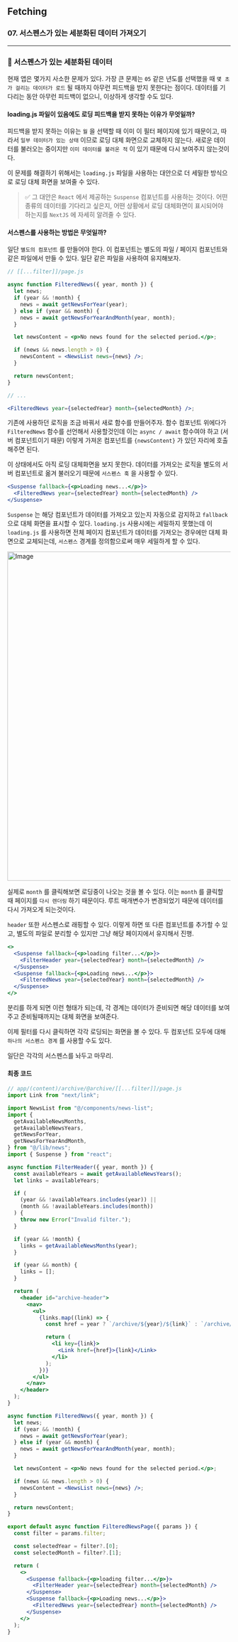 ## Fetching

### 07. 서스펜스가 있는 세분화된 데이터 가져오기

---

### 📌 서스펜스가 있는 세분화된 데이터

현재 앱은 몇가지 사소한 문제가 있다.
가장 큰 문제는 `05` 같은 년도를 선택했을 때 `몇 초가 걸리는 데이터가 로드` 될 때까지 아무런 피드백을 받지 못한다는 점이다.
데이터를 기다리는 동안 아무런 피드백이 없으니, 이상하게 생각할 수도 있다.

#### loading.js 파일이 있음에도 로딩 피드백을 받지 못하는 이유가 무엇일까?

피드백을 받지 못하는 이유는 `월` 을 선택할 때 이미 이 필터 페이지에 있기 때문이고, 따라서 `일부 데이터가 있는 상태` 이므로 로딩 대체 화면으로 교체하지 않는다.
새로운 데이터를 불러오는 중이지만 `이미 데이터를 불러온 적` 이 있기 때문에 다시 보여주지 않는것이다.

이 문제를 해결하기 위해서는 `loading.js` 파일을 사용하는 대안으로 더 세밀한 방식으로 로딩 대체 화면을 보여줄 수 있다.

> ✅ 그 대안은 `React` 에서 제공하는 `Suspense` 컴포넌트를 사용하는 것이다.
> 어떤 종류의 데이터를 기다리고 싶은지, 어떤 상황에서 로딩 대체화면이 표시되어야 하는지를 `NextJS` 에 자세히 알려줄 수 있다.

#### 서스펜스를 사용하는 방법은 무엇일까?

일단 `별도의 컴포넌트` 를 만들어야 한다. 이 컴포넌트는 별도의 파일 / 페이지 컴포넌트와 같은 파일에서 만들 수 있다.
일단 같은 파일을 사용하여 유지해보자.

```jsx
// [[...filter]]/page.js

async function FilteredNews({ year, month }) {
  let news;
  if (year && !month) {
    news = await getNewsForYear(year);
  } else if (year && month) {
    news = await getNewsForYearAndMonth(year, month);
  }

  let newsContent = <p>No news found for the selected period.</p>;

  if (news && news.length > 0) {
    newsContent = <NewsList news={news} />;
  }

  return newsContent;
}

// ...

<FilteredNews year={selectedYear} month={selectedMonth} />;
```

기존에 사용하던 로직을 조금 바꿔서 새로 함수를 만들어주자. 함수 컴포넌트 위에다가 `FilteredNews` 함수를 선언해서 사용할것인데 이는 `async / await` 함수여야 하고 (서버 컴포넌트이기 때문) 이렇게 가져온 컴포넌트를 `{newsContent}` 가 있던 자리에 호출해주면 된다.

이 상태에서도 아직 로딩 대체화면을 보지 못한다.
데이터를 가져오는 로직을 별도의 서버 컴포넌트로 옮겨 불러오기 때문에 `서스펜스 훅` 을 사용할 수 있다.

```jsx
<Suspense fallback={<p>Loading news...</p>}>
  <FilteredNews year={selectedYear} month={selectedMonth} />
</Suspense>
```

`Suspense` 는 해당 컴포넌트가 데이터를 가져오고 있는지 자동으로 감지하고 `fallback` 으로 대체 화면을 표시할 수 있다.
`loading.js` 사용시에는 세밀하지 못했는데 이 `loading.js` 를 사용하면 전체 페이지 컴포넌트가 데이터를 가져오는 경우에만 대체 화면으로 교체되는데, `서스펜스` 경계를 정의함으로써 매우 세밀하게 할 수 있다.

<img width="741" alt="Image" src="https://github.com/user-attachments/assets/38080cbc-7b28-4671-adc3-3caff7d963c5" />

실제로 `month` 를 클릭해보면 로딩중이 나오는 것을 볼 수 있다.
이는 `month` 를 클릭할 때 페이지를 `다시 렌더링` 하기 때문이다. 루트 매개변수가 변경되었기 때문에 데이터를 다시 가져오게 되는것이다.

`header` 또한 서스펜스로 래핑할 수 있다. 이렇게 하면 또 다른 컴포넌트를 추가할 수 있고, 별도의 파일로 분리할 수 있지만 그냥 해당 페이지에서 유지해서 진행.

```jsx
<>
  <Suspense fallback={<p>loading filter...</p>}>
    <FilterHeader year={selectedYear} month={selectedMonth} />
  </Suspense>
  <Suspense fallback={<p>Loading news...</p>}>
    <FilteredNews year={selectedYear} month={selectedMonth} />
  </Suspense>
</>
```

분리를 하게 되면 이런 형태가 되는데, 각 경계는 데이터가 준비되면 해당 데이터를 보여주고 준비될때까지는 대체 화면을 보여준다.

이제 필터를 다시 클릭하면 각각 로딩되는 화면을 볼 수 있다.
두 컴포넌트 모두에 대해 `하나의 서스펜스 경계` 를 사용할 수도 있다.

일단은 각각의 서스펜스를 놔두고 마무리.

#### 최종 코드

```jsx
// app/(content)/archive/@archive/[[...filter]]/page.js
import Link from "next/link";

import NewsList from "@/components/news-list";
import {
  getAvailableNewsMonths,
  getAvailableNewsYears,
  getNewsForYear,
  getNewsForYearAndMonth,
} from "@/lib/news";
import { Suspense } from "react";

async function FilterHeader({ year, month }) {
  const availableYears = await getAvailableNewsYears();
  let links = availableYears;

  if (
    (year && !availableYears.includes(year)) ||
    (month && !availableYears.includes(month))
  ) {
    throw new Error("Invalid filter.");
  }

  if (year && !month) {
    links = getAvailableNewsMonths(year);
  }

  if (year && month) {
    links = [];
  }

  return (
    <header id="archive-header">
      <nav>
        <ul>
          {links.map((link) => {
            const href = year ? `/archive/${year}/${link}` : `/archive/${link}`;

            return (
              <li key={link}>
                <Link href={href}>{link}</Link>
              </li>
            );
          })}
        </ul>
      </nav>
    </header>
  );
}

async function FilteredNews({ year, month }) {
  let news;
  if (year && !month) {
    news = await getNewsForYear(year);
  } else if (year && month) {
    news = await getNewsForYearAndMonth(year, month);
  }

  let newsContent = <p>No news found for the selected period.</p>;

  if (news && news.length > 0) {
    newsContent = <NewsList news={news} />;
  }

  return newsContent;
}

export default async function FilteredNewsPage({ params }) {
  const filter = params.filter;

  const selectedYear = filter?.[0];
  const selectedMonth = filter?.[1];

  return (
    <>
      <Suspense fallback={<p>loading filter...</p>}>
        <FilterHeader year={selectedYear} month={selectedMonth} />
      </Suspense>
      <Suspense fallback={<p>Loading news...</p>}>
        <FilteredNews year={selectedYear} month={selectedMonth} />
      </Suspense>
    </>
  );
}
```
